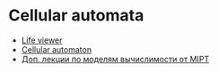 # Cellular automata

* [Life viewer](https://github.com/rowett/lifeviewer)
* [Cellular automaton](https://conwaylife.com/wiki/Cellular_automaton)
* [Доп. лекции по моделям вычислимости от MIPT](https://sourceforge.net/projects/cpp-lects-rus/files/logic/)
